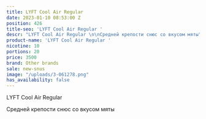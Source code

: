 ```yaml
---
title: LYFT Cool Air Regular
date: 2023-01-10 08:53:00 Z
position: 426
title-seo: 'LYFT Cool Air Regular '
descr: "LYFT Cool Air Regular \n\nСредней крепости снюс со вкусом мяты"
product-name: 'LYFT Cool Air Regular '
nicotine: 10
portions: 20
price: 3500
brand: Other brands
sale: new-snus
image: "/uploads/3-061278.png"
has_availability: false
---
```


LYFT Cool Air Regular 

Средней крепости снюс со вкусом мяты